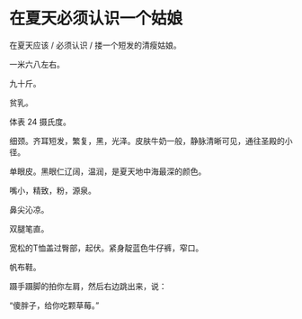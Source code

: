 # 在夏天必须认识一个姑娘

在夏天应该 / 必须认识 / 搂一个短发的清瘦姑娘。   
  
一米六八左右。   
  
九十斤。   
  
贫乳。   
  
体表 24 摄氏度。   
  
细颈。齐耳短发，繁复，黑，光泽。皮肤牛奶一般，静脉清晰可见，通往圣殿的小径。   
  
单眼皮。黑眼仁辽阔，温润，是夏天地中海最深的颜色。   
  
嘴小，精致，粉，源泉。   
  
鼻尖沁凉。   
  
双腿笔直。   
  
宽松的T恤盖过臀部，起伏。紧身靛蓝色牛仔裤，窄口。   
  
帆布鞋。   
  
蹑手蹑脚的拍你左肩，然后右边跳出来，说：   
  
“傻胖子，给你吃颗草莓。”  


